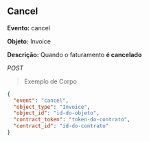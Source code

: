 ## Cancel

<strong>Evento:</strong> cancel

<strong>Objeto:</strong> Invoice

<strong>Descrição:</strong>
Quando o faturamento <strong>é cancelado</strong>

<div class="api-endpoint">
  <div class="endpoint-data">
      <i class="label label-get">POST</i>
  </div>
</div>


> Exemplo de Corpo

```json
{
  "event": "cancel",
  "object_type": "Invoice",
  "object_id": "id-do-objeto",
  "contract_token": "token-do-contrato",
  "contract_id": "id-do-contrato"
}
```
